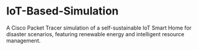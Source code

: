 # IoT-Based-Simulation
A Cisco Packet Tracer simulation of a self-sustainable IoT Smart Home for disaster scenarios, featuring renewable energy and intelligent resource management.
